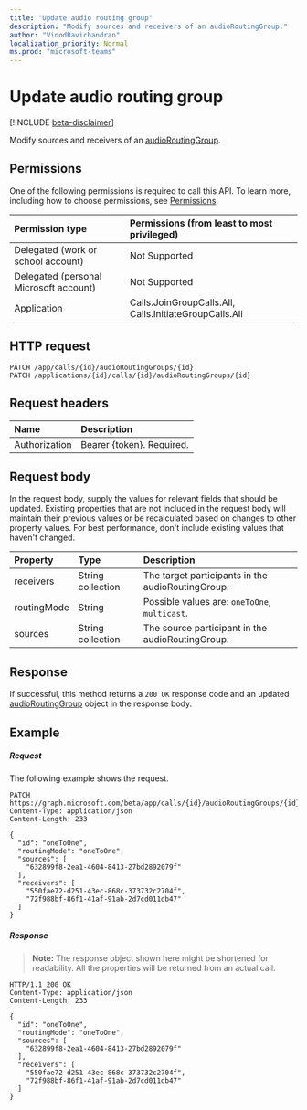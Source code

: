 ```yaml
---
title: "Update audio routing group"
description: "Modify sources and receivers of an audioRoutingGroup."
author: "VinodRavichandran"
localization_priority: Normal
ms.prod: "microsoft-teams"
---
```


# Update audio routing group

[!INCLUDE [beta-disclaimer](../../includes/beta-disclaimer.md)]

Modify sources and receivers of an [audioRoutingGroup](../resources/audioroutinggroup.md).

## Permissions
One of the following permissions is required to call this API. To learn more, including how to choose permissions, see [Permissions](/graph/permissions-reference).

| Permission type | Permissions (from least to most privileged)                |
| :-------------- | :--------------------------------------------------------- |
| Delegated (work or school account)     | Not Supported                       |
| Delegated (personal Microsoft account) | Not Supported                       |
| Application     | Calls.JoinGroupCalls.All, Calls.InitiateGroupCalls.All |

## HTTP request
<!-- { "blockType": "ignored" } -->
```http
PATCH /app/calls/{id}/audioRoutingGroups/{id}
PATCH /applications/{id}/calls/{id}/audioRoutingGroups/{id}
```

## Request headers
| Name          | Description               |
|:--------------|:--------------------------|
| Authorization | Bearer {token}. Required. |

## Request body
In the request body, supply the values for relevant fields that should be updated. Existing properties that are not included in the request body will maintain their previous values or be recalculated based on changes to other property values. For best performance, don't include existing values that haven't changed.

| Property       | Type    |Description|
|:---------------|:--------|:----------|
| receivers | String collection | The target participants in the audioRoutingGroup. |
| routingMode | String | Possible values are: `oneToOne`, `multicast`. |
| sources | String collection | The source participant in the audioRoutingGroup. |

## Response
If successful, this method returns a `200 OK` response code and an updated [audioRoutingGroup](../resources/audioroutinggroup.md) object in the response body.

## Example

##### Request
The following example shows the request.

<!-- {
  "blockType": "request",
  "name": "update-audioRoutingGroup"
}-->
```http
PATCH https://graph.microsoft.com/beta/app/calls/{id}/audioRoutingGroups/{id}
Content-Type: application/json
Content-Length: 233

{
  "id": "oneToOne",
  "routingMode": "oneToOne",
  "sources": [
    "632899f8-2ea1-4604-8413-27bd2892079f"
  ],
  "receivers": [
    "550fae72-d251-43ec-868c-373732c2704f",
    "72f988bf-86f1-41af-91ab-2d7cd011db47"
  ]
}
```
##### Response

> **Note:** The response object shown here might be shortened for readability. All the properties will be returned from an actual call.

<!-- {
  "blockType": "response",
  "truncated": true,
  "@odata.type": "microsoft.graph.audioRoutingGroup"
} -->
```http
HTTP/1.1 200 OK
Content-Type: application/json
Content-Length: 233

{
  "id": "oneToOne",
  "routingMode": "oneToOne",
  "sources": [
    "632899f8-2ea1-4604-8413-27bd2892079f"
  ],
  "receivers": [
    "550fae72-d251-43ec-868c-373732c2704f",
    "72f988bf-86f1-41af-91ab-2d7cd011db47"
  ]
}
```

<!-- uuid: 8fcb5dbc-d5aa-4681-8e31-b001d5168d79
2015-10-25 14:57:30 UTC -->
<!--
{
  "type": "#page.annotation",
  "description": "Update audioRoutingGroup",
  "keywords": "",
  "section": "documentation",
  "tocPath": "",
  "suppressions": [
  ]
}
-->
